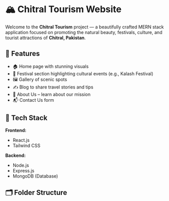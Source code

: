 # 🏔️ Chitral Tourism Website

Welcome to the **Chitral Tourism** project — a beautifully crafted MERN stack application focused on promoting the natural beauty, festivals, culture, and tourist attractions of **Chitral, Pakistan**.

## 📌 Features

- 🏠 Home page with stunning visuals
- 🎉 Festival section highlighting cultural events (e.g., Kalash Festival)
- 🖼️ Gallery of scenic spots
- ✍️ Blog to share travel stories and tips
- 📖 About Us – learn about our mission
- 📬 Contact Us form

## 🚀 Tech Stack

**Frontend:**
- React.js
- Tailwind CSS

**Backend:**
- Node.js
- Express.js
- MongoDB (Database)

## 🗂️ Folder Structure

